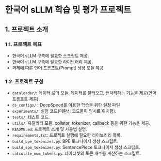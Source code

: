 # 한국어 sLLM 학습 및 평가 프로젝트
## 1. 프로젝트 소개
### 1.1. 프로젝트 목표
- 한국어 sLLM 구축에 필요한 스크립트 제공.
- 한국어 sLLM 구축에 필요한 라이브러리 제공.
- 과제에 따른 언어 프롬프트(Prompt) 생성 모듈 제공.

### 1.2. 프로젝트 구성
- `dataloader/`: 데이터 로더 모듈. 데이터를 불러오고, 전처리하는 기능을 제공(언어 프롬프트 제공).
- `ds_configs/` : DeepSpeed를 이용한 학습을 위한 설정 파일
- `experiments/`: 실험 코드(미완성 코드들이 임시로 위치함).
- `tests/`: 테스트 코드.
- `utils/`: 유틸리티 모듈. collator, tokenizer, callback 등을 위한 기능을 제공.
- `README.md`: 프로젝트 소개 및 사용법 설명.
- `requirements.txt`: 프로젝트 실행에 필요한 라이브러리 목록.
- `build_bpe_tokenizer.py`: BPE 토크나이저 생성 스크립트.
- `build_spm_tokenizer.py`: SentencePiece 토크나이저 생성 스크립트.
- `calculate_num_tokens.py`: 데이터셋의 토큰 개수를 계산하는 스크립트.
